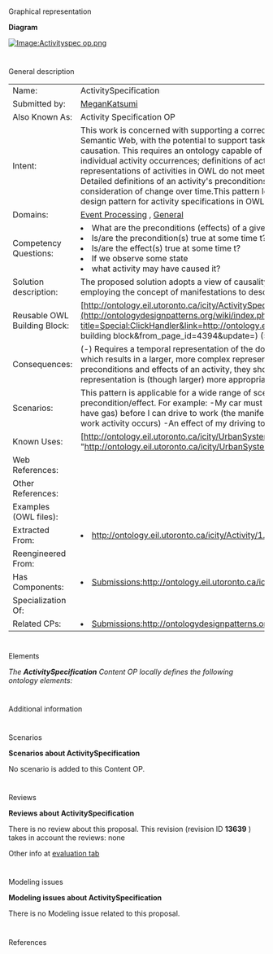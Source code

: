 # 

 Graphical representation



__Diagram__ 





[![Image:Activityspec op.png](../images/2/21/Activityspec_op.png)](../Image/Activityspec_op.png "Image:Activityspec op.png")





# 

 General description




|  |  |
| --- | --- |
|  Name:  |  ActivitySpecification  |
|  Submitted by:  | [MeganKatsumi](../User/MeganKatsumi "User:MeganKatsumi")  |
|  Also Known As:  |  Activity Specification OP  |
|  Intent:  |  This work is concerned with supporting a correct and meaningful representation of activities on the Semantic Web, with the potential to support tasks such as activity recognition and reasoning about causation. This requires an ontology capable of more than simply documenting and annotating individual activity occurrences; definitions of activity specifications are required.  Current representations of activities in OWL do not meet the basic requirements for activity specifications. Detailed definitions of an activity's preconditions and effects are lacking, in particular with respect to a consideration of change over time.This pattern leverages existing work to fill this void with an ontology design pattern for activity specifications in OWL.  |
|  Domains:  | [Event Processing](../Community/Event_Processing "Community:Event Processing")  , [General](../Community/General "Community:General")  |
|  Competency Questions:  | <li>       What are the preconditions (effects) of a given activity?      </li><li>       Is/are the precondition(s) true at some time t?      </li><li>       Is/are the effect(s) true at some time t?      </li><li>       If we observe some state      </li><li>       what activity may have caused it?      </li> |
|  Solution description:  |  The proposed solution adopts a view of causality similar to the Event Calculus [Kowalski, 1986], employing the concept of manifestations to describe the states (fluents).  |
|  Reusable OWL Building Block:  | [http://ontology.eil.utoronto.ca/icity/ActivitySpecification](http://ontologydesignpatterns.org/wiki/index.php?title=Special:ClickHandler&link=http://ontology.eil.utoronto.ca/icity/ActivitySpecification&message=OWL building block&from_page_id=4394&update=)  (536)  |
|  Consequences:  |  (-) Requires a temporal representation of the domain -- specifically using the Logical OP for change -- which results in a larger, more complex representation.  (+) However, given that the concepts are preconditions and effects of an activity, they should be subject to change and so the resulting representation is (though larger) more appropriate and more accurate.  |
|  Scenarios:  |  This pattern is applicable for a wide range of scenarios. In essence, for the formalization of any activity precondition/effect. For example: -My car must have gas (an manifestation of a specific vehicle should have gas) before I can drive to work (the manifestation should exist at some time before the drive to work activity occurs) -An effect of my driving to work is that I am at work and so is my car.  |
|  Known Uses:  | [http://ontology.eil.utoronto.ca/icity/UrbanSystem](http://ontology.eil.utoronto.ca/icity/UrbanSystem "http://ontology.eil.utoronto.ca/icity/UrbanSystem")  |
|  Web References:  |  |
|  Other References:  |  |
|  Examples (OWL files):  |  |
|  Extracted From:  | <li><a class="external free" href="http://ontology.eil.utoronto.ca/icity/Activity/1.1/" rel="nofollow" title="http://ontology.eil.utoronto.ca/icity/Activity/1.1/">        http://ontology.eil.utoronto.ca/icity/Activity/1.1/       </a></li> |
|  Reengineered From:  |  |
|  Has Components:  | <li><a class="new" href="http://ontologydesignpatterns.org/wiki/Special:AddData/Content OP Proposal Form/Submissions:Http://ontology.eil.utoronto.ca/icity/Change/" title="Submissions:Http://ontology.eil.utoronto.ca/icity/Change/ (not yet written)">        Submissions:http://ontology.eil.utoronto.ca/icity/Change/       </a></li> |
|  Specialization Of:  |  |
|  Related CPs:  | <li><a class="new" href="http://ontologydesignpatterns.org/wiki/index.php?title=Submissions:Http://ontologydesignpatterns.org/wiki/Submissions:Change_of_Time_Varying_Entities&amp;action=edit&amp;redlink=1" title="Submissions:Http://ontologydesignpatterns.org/wiki/Submissions:Change of Time Varying Entities (not yet written)">        Submissions:http://ontologydesignpatterns.org/wiki/Submissions:Change_of_Time_Varying_Entities       </a></li> |



  





# 

 Elements



_The
 __ActivitySpecification__ 
 Content OP locally defines the following ontology elements:_ 




# 

 Additional information



# 

 Scenarios




__Scenarios about ActivitySpecification__ 


 No scenario is added to this Content OP.
 




# 

 Reviews




__Reviews about ActivitySpecification__ 


 There is no review about this proposal.
This revision (revision ID
 __13639__ 
 ) takes in account the reviews: none
 



 Other info at
 [evaluation tab](http://ontologydesignpatterns.org/wiki/index.php?title=Submissions:ActivitySpecification&action=evaluation "http://ontologydesignpatterns.org/wiki/index.php?title=Submissions:ActivitySpecification&action=evaluation") 





  





# 

 Modeling issues




__Modeling issues about ActivitySpecification__ 


 There is no Modeling issue related to this proposal.
 




  





# 

 References